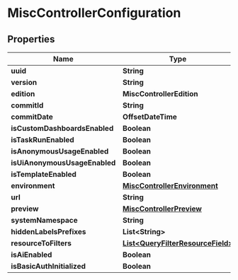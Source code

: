 

# MiscControllerConfiguration


## Properties

| Name | Type | Description | Notes |
|------------ | ------------- | ------------- | -------------|
|**uuid** | **String** |  |  [optional] |
|**version** | **String** |  |  [optional] |
|**edition** | **MiscControllerEdition** |  |  [optional] |
|**commitId** | **String** |  |  [optional] |
|**commitDate** | **OffsetDateTime** |  |  [optional] |
|**isCustomDashboardsEnabled** | **Boolean** |  |  [optional] |
|**isTaskRunEnabled** | **Boolean** |  |  [optional] |
|**isAnonymousUsageEnabled** | **Boolean** |  |  [optional] |
|**isUiAnonymousUsageEnabled** | **Boolean** |  |  [optional] |
|**isTemplateEnabled** | **Boolean** |  |  [optional] |
|**environment** | [**MiscControllerEnvironment**](MiscControllerEnvironment.md) |  |  [optional] |
|**url** | **String** |  |  [optional] |
|**preview** | [**MiscControllerPreview**](MiscControllerPreview.md) |  |  [optional] |
|**systemNamespace** | **String** |  |  [optional] |
|**hiddenLabelsPrefixes** | **List&lt;String&gt;** |  |  [optional] |
|**resourceToFilters** | [**List&lt;QueryFilterResourceField&gt;**](QueryFilterResourceField.md) |  |  [optional] |
|**isAiEnabled** | **Boolean** |  |  [optional] |
|**isBasicAuthInitialized** | **Boolean** |  |  [optional] |




